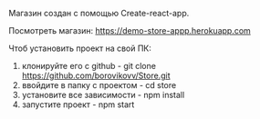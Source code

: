 Магазин создан с помощью Create-react-app.

Посмотреть магазин:
https://demo-store-appp.herokuapp.com

Чтоб установить проект на свой ПК:
1. клонируйте его с github - git clone https://github.com/borovikovv/Store.git
2. ввойдите в папку с проектом - cd store
3. установите все зависимости - npm install
4. запустите проект - npm start
